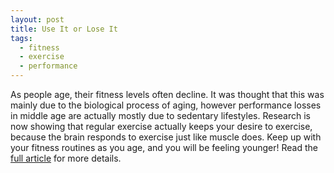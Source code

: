 ```yaml
---
layout: post
title: Use It or Lose It
tags:
  - fitness
  - exercise
  - performance
---
```


As people age, their fitness levels often decline. It was thought that this was 
mainly due to the biological process of aging, however performance losses in 
middle age are actually mostly due to sedentary lifestyles. Research is now 
showing that regular exercise actually keeps your desire to exercise, because 
the brain responds to exercise just like muscle does. Keep up with your fitness 
routines as you age, and you will be feeling younger! Read the 
[full article](http://www.theglobeandmail.com/life/health/fitness/exercise/fitness-research/fitness-and-aging-use-it---and-you-wont-lose-it-as-soon/article2209773/) 
for more details. 
